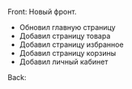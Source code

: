 Front:
Новый фронт.
- Обновил главную страницу
- Добавил страницу товара
- Добавил страницу избранное
- Добавил страницу корзины
- Добавил личный кабинет

Back:
